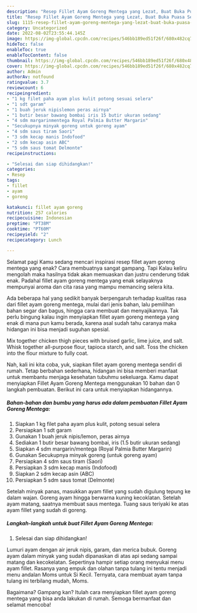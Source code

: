 ```yaml
---
description: "Resep Fillet Ayam Goreng Mentega yang Lezat, Buat Buka Puasa Sempurna"
title: "Resep Fillet Ayam Goreng Mentega yang Lezat, Buat Buka Puasa Sempurna"
slug: 1115-resep-fillet-ayam-goreng-mentega-yang-lezat-buat-buka-puasa-sempurna
category: Uncategorized
date: 2022-08-02T23:55:44.145Z
image: https://img-global.cpcdn.com/recipes/546bb189ed51f26f/680x482cq70/fillet-ayam-goreng-mentega-foto-resep-utama.jpg
hideToc: false
enableToc: true
enableTocContent: false
thumbnail: https://img-global.cpcdn.com/recipes/546bb189ed51f26f/680x482cq70/fillet-ayam-goreng-mentega-foto-resep-utama.jpg
cover: https://img-global.cpcdn.com/recipes/546bb189ed51f26f/680x482cq70/fillet-ayam-goreng-mentega-foto-resep-utama.jpg
author: Admin
authorAv: notfound
ratingvalue: 3.7
reviewcount: 6
recipeingredient:
- "1 kg filet paha ayam plus kulit potong sesuai selera"
- "1 sdt garam"
- "1 buah jeruk nipislemon peras airnya"
- "1 butir besar bawang bombai iris 15 butir ukuran sedang"
- "4 sdm margarinmentega Royal Palmia Butter Margarin"
- "Secukupnya minyak goreng untuk goreng ayam"
- "4 sdm saus tiram Saori"
- "3 sdm kecap manis Indofood"
- "2 sdm kecap asin ABC"
- "5 sdm saus tomat Delmonte"
recipeinstructions:

- "Selesai dan siap dihidangkan!"
categories:
- Resep
tags:
- fillet
- ayam
- goreng

katakunci: fillet ayam goreng 
nutrition: 257 calories
recipecuisine: Indonesian
preptime: "PT38M"
cooktime: "PT60M"
recipeyield: "2"
recipecategory: Lunch

---
```



Selamat pagi Kamu sedang mencari inspirasi resep fillet ayam goreng mentega yang enak? Cara membuatnya sangat gampang. Tapi Kalau keliru mengolah maka hasilnya tidak akan memuaskan dan justru cenderung tidak enak. Padahal fillet ayam goreng mentega yang enak selayaknya mempunyai aroma dan cita rasa yang mampu memancing selera kita.


Ada beberapa hal yang sedikit banyak berpengaruh terhadap kualitas rasa dari fillet ayam goreng mentega, mulai dari jenis bahan, lalu pemilihan bahan segar dan bagus, hingga cara membuat dan menyajikannya. Tak perlu bingung kalau ingin menyiapkan fillet ayam goreng mentega yang enak di mana pun kamu berada, karena asal sudah tahu caranya maka hidangan ini bisa menjadi suguhan spesial.

Mix together chicken thigh pieces with bruised garlic, lime juice, and salt. Whisk together all-purpose flour, tapioca starch, and salt. Toss the chicken into the flour mixture to fully coat.


Nah, kali ini kita coba, yuk, siapkan fillet ayam goreng mentega sendiri di rumah. Tetap berbahan sederhana, hidangan ini bisa memberi manfaat untuk membantu menjaga kesehatan tubuhmu sekeluarga. Kamu dapat menyiapkan Fillet Ayam Goreng Mentega menggunakan 10 bahan dan 0 langkah pembuatan. Berikut ini cara untuk menyiapkan hidangannya.

<!--inarticleads1-->

##### Bahan-bahan dan bumbu yang harus ada dalam pembuatan Fillet Ayam Goreng Mentega:

1. Siapkan 1 kg filet paha ayam plus kulit, potong sesuai selera
1. Persiapkan 1 sdt garam
1. Gunakan 1 buah jeruk nipis/lemon, peras airnya
1. Sediakan 1 butir besar bawang bombai, iris (1.5 butir ukuran sedang)
1. Siapkan 4 sdm margarin/mentega (Royal Palmia Butter Margarin)
1. Gunakan Secukupnya minyak goreng (untuk goreng ayam)
1. Persiapkan 4 sdm saus tiram (Saori)
1. Persiapkan 3 sdm kecap manis (Indofood)
1. Siapkan 2 sdm kecap asin (ABC)
1. Persiapkan 5 sdm saus tomat (Delmonte)


Setelah minyak panas, masukkan ayam fillet yang sudah digulung tepung ke dalam wajan. Goreng ayam hingga berwarna kuning kecoklatan. Setelah ayam matang, saatnya membuat saus mentega. Tuang saus teriyaki ke atas ayam fillet yang sudah di goreng. 

<!--inarticleads2-->

##### Langkah-langkah untuk buat Fillet Ayam Goreng Mentega:


1. Selesai dan siap dihidangkan!

Lumuri ayam dengan air jeruk nipis, garam, dan merica bubuk. Goreng ayam dalam minyak yang sudah dipanaskan di atas api sedang sampai matang dan kecokelatan. Sepertinya hampir setiap orang menyukai menu ayam fillet. Rasanya yang empuk dan olahan tanpa tulang ini tentu menjadi menu andalan Moms untuk Si Kecil. Ternyata, cara membuat ayam tanpa tulang ini terbilang mudah, Moms. 

Bagaimana? Gampang kan? Itulah cara menyiapkan fillet ayam goreng mentega yang bisa anda lakukan di rumah. Semoga bermanfaat dan selamat mencoba!
